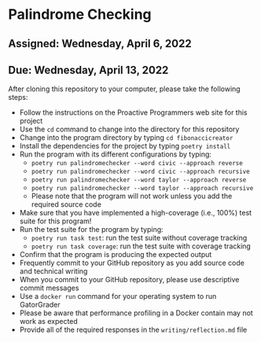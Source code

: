# Palindrome Checking

## Assigned: Wednesday, April 6, 2022
## Due: Wednesday, April 13, 2022

After cloning this repository to your computer, please take the following steps:

- Follow the instructions on the Proactive Programmers web site for this project
- Use the `cd` command to change into the directory for this repository
- Change into the program directory by typing `cd fibonaccicreator`
- Install the dependencies for the project by typing `poetry install`
- Run the program with its different configurations by typing:
  - `poetry run palindromechecker --word civic --approach reverse`
  - `poetry run palindromechecker --word civic --approach recursive`
  - `poetry run palindromechecker --word taylor --approach reverse`
  - `poetry run palindromechecker --word taylor --approach recursive`
  - Please note that the program will not work unless you add the required source code
- Make sure that you have implemented a high-coverage (i.e., 100%) test suite for this program!
- Run the test suite for the program by typing:
  - `poetry run task test`: run the test suite without coverage tracking
  - `poetry run task coverage`: run the test suite with coverage tracking
- Confirm that the program is producing the expected output
- Frequently commit to your GitHub repository as you add source code and technical writing
- When you commit to your GitHub repository, please use descriptive commit messages
- Use a `docker run` command for your operating system to run GatorGrader
- Please be aware that performance profiling in a Docker contain may not work as expected
- Provide all of the required responses in the `writing/reflection.md` file

